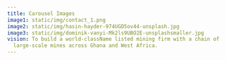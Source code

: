```yaml
---
title: Carousel Images
image1: static/img/contact_1.png
image2: static/img/hasin-hayder-974UGD5ov44-unsplash.jpg
image3: static/img/dominik-vanyi-Mk2ls9UBO2E-unsplashsmaller.jpg
vision: To build a world-className listed mining firm with a chain of
  large-scale mines across Ghana and West Africa.
---
```

